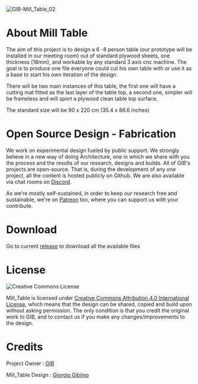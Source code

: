 ![GIB-Mill_Table_02](https://user-images.githubusercontent.com/97519980/150144434-693e7c4b-80e9-40cc-8c96-d188ecf88ddf.jpg)


# About Mill Table
The aim of this project is to design a 6 -8 person table (our prototype will be installed in our meeting room) out of standard plywood sheets, one thickness (18mm), and workable by any standard 3 axis cnc machine. The goal is to produce one file everyone could cut his own table with or use it as a base to start his own iteration of the design.

There will be two main instances of this table, the first one will have a cutting mat fitted as the last layer of the table top, a second one, simpler will be frameless and will sport a plywood clean table top surface.

The standard size will be 90 x 220 cm (35.4 x 86.6 inches)

# Open Source Design - Fabrication 
We work on experimental design fueled by public support.
We strongly believe in a new way of doing Architecture, one in which we share with you the process and the results of our research, designs and builds.
All of GIB's projects are open-source. That is, during the development of any one project, all the content is hosted publicly on Github. We are also available via chat rooms on [Discord](https://discord.gg/3Qf9EzJqV9).

As we're mostly self-sustained, in order to keep our research free and sustainable, we're on [Patreon](https://www.patreon.com/StudioGIB) too, where you can support us with your contribute.

# Download 
Go to current [release](https://github.com/StudioGIB/Mill_Table/releases) to download all the available files

# License
![Creative Commons License](https://i.creativecommons.org/l/by/4.0/88x31.png)

Mill_Table is licensed under [Creative Commons Attribution 4.0 International License](https://creativecommons.org/licenses/by/4.0/), which means that the design can be shared, copied and build upon without asking permission. The only condition is that you credit the original work to GIB, and to contact us if you make any changes/improvements to the design.

# Credits

Project Owner : [GIB](http://studiogib.com/)

Mill_Table Design : [Giorgio Gibiino](https://www.instagram.com/jj_nelson/)
